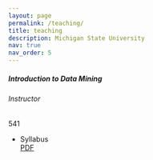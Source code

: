 ```yaml
---
layout: page
permalink: /teaching/
title: teaching
description: Michigan State University
nav: true
nav_order: 5
---
```


<!-- Fall 2024 CSE801B -->
<div class="card mt-3">
  <div class="p-3">
    <div class="row">
      <div class="col-sm-10">
        <h5 id="comp311" class="card-title">Introduction to Data Mining</h5>
        <h6 class="card-subtitle font-italic">Instructor</h6>
      </div>
      <div class="col-sm-2 text-sm-right">
        <span class="badge">
          541
        </span>
      </div>
    </div>
    <ul class="card-text font-weight-light list-group list-group-flush">
      <li class="list-group-item">
        <div class="row">
          <div class="col-sm-9">
            Syllabus
          </div>
          <div class="col-sm-3">
            <a href="">PDF</a>
          </div>
        </div>
      </li>
    </ul>
  </div>
</div>

